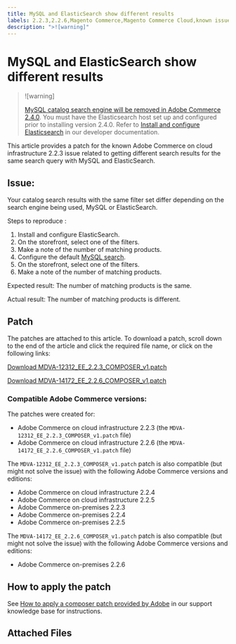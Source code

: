 ```yaml
---
title: MySQL and ElasticSearch show different results
labels: 2.2.3,2.2.6,Magento Commerce,Magento Commerce Cloud,known issues,patch,search,troubleshooting,Adobe Commerce,cloud infrastructure,on-premises
description: ">![warning]"
---
```


# MySQL and ElasticSearch show different results

>![warning]
>
> [MySQL catalog search engine will be removed in Adobe Commerce 2.4.0](https://support.magento.com/hc/en-us/articles/360043144271-MySQL-catalog-search-engine-will-be-removed-in-all-versions-of-Magento-2-4-0). You must have the Elasticsearch host set up and configured prior to installing version 2.4.0. Refer to [Install and configure Elasticsearch](https://devdocs.magento.com/guides/v2.3/config-guide/elasticsearch/es-overview.html) in our developer documentation.

This article provides a patch for the known Adobe Commerce on cloud infrastructure 2.2.3 issue related to getting different search results for the same search query with MySQL and ElasticSearch.

## Issue:

Your catalog search results with the same filter set differ depending on the search engine being used, MySQL or ElasticSearch.

 <span class="wysiwyg-underline">Steps to reproduce</span> :

1. Install and configure ElasticSearch.
1. On the storefront, select one of the filters.
1. Make a note of the number of matching products.
1. Configure the default [MySQL search](https://support.magento.com/hc/en-us/articles/360043144271-MySQL-catalog-search-engine-will-be-removed-in-Magento-2-4-0).
1. On the storefront, select one of the filters.
1. Make a note of the number of matching products.

 <span class="wysiwyg-underline">Expected result</span>:
 The number of matching products is the same.

 <span class="wysiwyg-underline">Actual result</span>:
 The number of matching products is different.

## Patch

The patches are attached to this article. To download a patch, scroll down to the end of the article and click the required file name, or click on the following links:

 [Download MDVA-12312\_EE\_2.2.3\_COMPOSER\_v1.patch](assets/MDVA-12312_EE_2.2.3_COMPOSER_v1.patch.zip)

 [Download MDVA-14172\_EE\_2.2.6\_COMPOSER\_v1.patch](assets/MDVA-14172_EE_2.2.6_COMPOSER_v1.patch.zip)

### Compatible Adobe Commerce versions:

The patches were created for:

* Adobe Commerce on cloud infrastructure 2.2.3 (the `MDVA-12312_EE_2.2.3_COMPOSER_v1.patch` file)
* Adobe Commerce on cloud infrastructure 2.2.6 (the `MDVA-14172_EE_2.2.6_COMPOSER_v1.patch` file)

The `MDVA-12312_EE_2.2.3_COMPOSER_v1.patch` patch is also compatible (but might not solve the issue) with the following Adobe Commerce versions and editions:

* Adobe Commerce on cloud infrastructure 2.2.4
* Adobe Commerce on cloud infrastructure 2.2.5
* Adobe Commerce on-premises 2.2.3
* Adobe Commerce on-premises 2.2.4
* Adobe Commerce on-premises 2.2.5

The `MDVA-14172_EE_2.2.6_COMPOSER_v1.patch` patch is also compatible (but might not solve the issue) with the following Adobe Commerce versions and editions:

* Adobe Commerce on-premises 2.2.6

## How to apply the patch

See [How to apply a composer patch provided by Adobe](https://support.magento.com/hc/en-us/articles/360028367731) in our support knowledge base for instructions.

## Attached Files